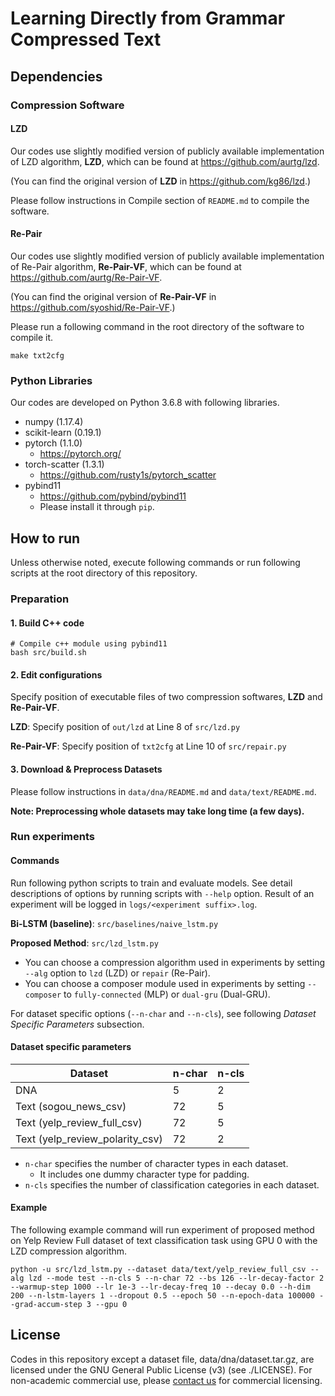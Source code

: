# Learning Directly from Grammar Compressed Text

## Dependencies
### Compression Software
#### LZD

Our codes use slightly modified version of publicly available implementation of LZD algorithm, **LZD**, which can be found at https://github.com/aurtg/lzd.

(You can find the original version of **LZD** in https://github.com/kg86/lzd.)

Please follow instructions in Compile section of  `README.md` to compile the software.

#### Re-Pair

Our codes use slightly modified version of publicly available implementation of Re-Pair algorithm, **Re-Pair-VF**, which can be found at https://github.com/aurtg/Re-Pair-VF.

(You can find the original version of **Re-Pair-VF** in https://github.com/syoshid/Re-Pair-VF.)

Please run a following command in the root directory of the software to compile it.

```
make txt2cfg
```

### Python Libraries

Our codes are developed on Python 3.6.8 with following libraries.

* numpy (1.17.4)
* scikit-learn (0.19.1)
* pytorch (1.1.0)
  - https://pytorch.org/
* torch-scatter (1.3.1)
  - https://github.com/rusty1s/pytorch_scatter
* pybind11
  - https://github.com/pybind/pybind11
  - Please install it through `pip`.

## How to run

Unless otherwise noted, execute following commands or run following scripts at the root directory of this repository.

### Preparation

#### 1. Build C++ code

```
# Compile c++ module using pybind11
bash src/build.sh
```

#### 2. Edit configurations

Specify position of executable files of two compression softwares, **LZD** and **Re-Pair-VF**.

**LZD**: Specify position of `out/lzd` at Line 8 of `src/lzd.py`

**Re-Pair-VF**: Specify position of `txt2cfg` at Line 10 of `src/repair.py`

#### 3. Download & Preprocess Datasets

Please follow instructions in `data/dna/README.md` and `data/text/README.md`.

**Note: Preprocessing whole datasets may take long time (a few days).**

### Run experiments

#### Commands

Run following python scripts to train and evaluate models.
See detail descriptions of options by running scripts with `--help` option.
Result of an experiment will be logged in `logs/<experiment suffix>.log`.

**Bi-LSTM (baseline)**: `src/baselines/naive_lstm.py`

**Proposed Method**: `src/lzd_lstm.py`

* You can choose a compression algorithm used in experiments by setting `--alg` option to `lzd` (LZD) or `repair` (Re-Pair).
* You can choose a composer module used in experiments by setting `--composer` to `fully-connected` (MLP) or `dual-gru` (Dual-GRU).

For dataset specific options (`--n-char` and `--n-cls`), see following *Dataset Specific Parameters* subsection.

#### Dataset specific parameters

| Dataset | n-char | n-cls|
| --- | --- | --- |
| DNA  | 5  | 2  |
| Text (sogou_news_csv)   |  72 | 5  |
| Text (yelp_review_full_csv)   | 72  | 5  |
| Text (yelp_review_polarity_csv)   | 72  | 2  |

* `n-char` specifies the number of character types in each dataset.
  - It includes one dummy character type for padding.
* `n-cls` specifies the number of classification categories in each dataset.

#### Example

The following example command will run experiment of proposed method on Yelp Review Full dataset of text classification task using GPU 0 with the LZD compression algorithm.

```
python -u src/lzd_lstm.py --dataset data/text/yelp_review_full_csv --alg lzd --mode test --n-cls 5 --n-char 72 --bs 126 --lr-decay-factor 2 --warmup-step 1000 --lr 1e-3 --lr-decay-freq 10 --decay 0.0 --h-dim 200 --n-lstm-layers 1 --dropout 0.5 --epoch 50 --n-epoch-data 100000 --grad-accum-step 3 --gpu 0
```

## License

Codes in this repository except a dataset file, data/dna/dataset.tar.gz, are licensed under the GNU General Public License (v3) (see ./LICENSE).
For non-academic commercial use, please [contact us](mailto:kosuke_a@nec.com) for commercial licensing.
